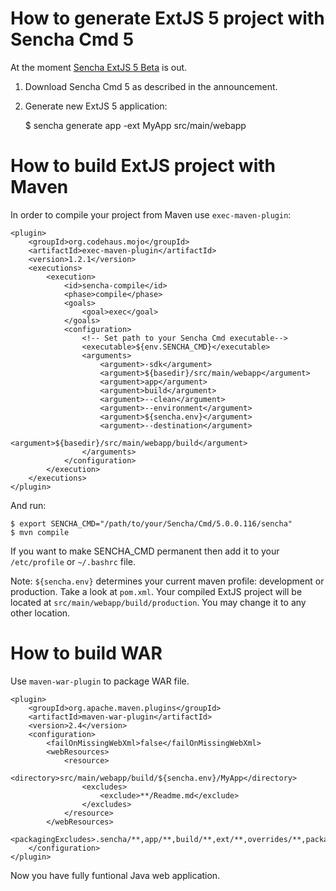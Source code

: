 # How to generate ExtJS 5 project with Sencha Cmd 5

At the moment [Sencha ExtJS 5 Beta](http://www.sencha.com/blog/announcing-public-beta-of-ext-js-5/) is out.

1. Download Sencha Cmd 5 as described in the announcement.
2. Generate new ExtJS 5 application:


    $ sencha generate app -ext MyApp src/main/webapp

# How to build ExtJS project with Maven

In order to compile your project from Maven use `exec-maven-plugin`:

    <plugin>
        <groupId>org.codehaus.mojo</groupId>
        <artifactId>exec-maven-plugin</artifactId>
        <version>1.2.1</version>
        <executions>
            <execution>
                <id>sencha-compile</id>
                <phase>compile</phase>
                <goals>
                    <goal>exec</goal>
                </goals>
                <configuration>
                    <!-- Set path to your Sencha Cmd executable-->
                    <executable>${env.SENCHA_CMD}</executable>
                    <arguments>
                        <argument>-sdk</argument>
                        <argument>${basedir}/src/main/webapp</argument>
                        <argument>app</argument>
                        <argument>build</argument>
                        <argument>--clean</argument>
                        <argument>--environment</argument>
                        <argument>${sencha.env}</argument>
                        <argument>--destination</argument>
                        <argument>${basedir}/src/main/webapp/build</argument>
                    </arguments>
                </configuration>
            </execution>
        </executions>
    </plugin>

And run:

    $ export SENCHA_CMD="/path/to/your/Sencha/Cmd/5.0.0.116/sencha"
    $ mvn compile

If you want to make SENCHA_CMD permanent then add it to your `/etc/profile` or `~/.bashrc` file.

Note: `${sencha.env}` determines your current maven profile: development or production. Take a look at `pom.xml`.
Your compiled ExtJS project will be located at `src/main/webapp/build/production`. You may change it to any other location.

# How to build WAR

Use `maven-war-plugin` to package WAR file.

    <plugin>
        <groupId>org.apache.maven.plugins</groupId>
        <artifactId>maven-war-plugin</artifactId>
        <version>2.4</version>
        <configuration>
            <failOnMissingWebXml>false</failOnMissingWebXml>
            <webResources>
                <resource>
                    <directory>src/main/webapp/build/${sencha.env}/MyApp</directory>
                    <excludes>
                        <exclude>**/Readme.md</exclude>
                    </excludes>
                </resource>
            </webResources>
            <packagingExcludes>.sencha/**,app/**,build/**,ext/**,overrides/**,packages/**,sass/**,bootstrap.css,bootstrap.js,bootstrap.json,build.xml,Readme.md</packagingExcludes>
        </configuration>
    </plugin>

Now you have fully funtional Java web application.